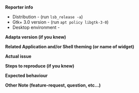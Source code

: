 **Reporter info**

 * Distribution - (run ```lsb_release -a```)
 * Gtk+ 3.0 version - (run ```apt policy libgtk-3-0```)
 * Desktop environment - 

**Adapta version (if you knew)**



**Related Application and/or Shell theming (or name of widget)**



**Actual issue**



**Steps to reproduce (if you knew)**



**Expected behaviour**



**Other Note (feature-request, question, etc...)**


